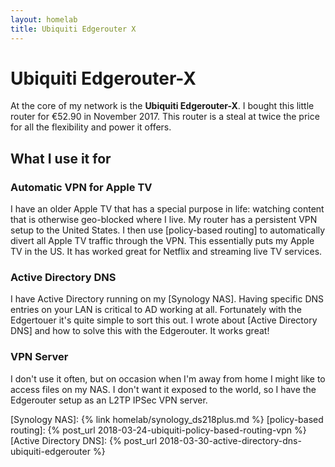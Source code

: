 ```yaml
---
layout: homelab
title: Ubiquiti Edgerouter X
---
```


# Ubiquiti Edgerouter-X

At the core of my network is the **Ubiquiti Edgerouter-X**. I bought this little
router for €52.90 in November 2017. This router is a steal at twice the price
for all the flexibility and power it offers.

## What I use it for

### Automatic VPN for Apple TV

I have an older Apple TV that has a special purpose in life: watching content
that is otherwise geo-blocked where I live. My router has a persistent VPN setup
to the United States. I then use [policy-based routing] to automatically divert
all Apple TV traffic through the VPN. This essentially puts my Apple TV in the US.
It has worked great for Netflix and streaming live TV services.

### Active Directory DNS

I have Active Directory running on my [Synology NAS]. Having specific DNS entries
on your LAN is critical to AD working at all. Fortunately with the Edgertouer it's
quite simple to sort this out. I wrote about [Active Directory DNS] and how to
solve this with the Edgerouter. It works great!

### VPN Server

I don't use it often, but on occasion when I'm away from home I might like to
access files on my NAS. I don't want it exposed to the world, so I have the
Edgerouter setup as an L2TP IPSec VPN server.


[Synology NAS]: {% link homelab/synology_ds218plus.md %}
[policy-based routing]: {% post_url 2018-03-24-ubiquiti-policy-based-routing-vpn %}
[Active Directory DNS]: {% post_url 2018-03-30-active-directory-dns-ubiquiti-edgerouter %}

